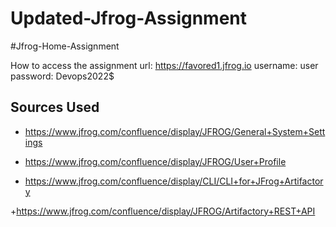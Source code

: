 # Updated-Jfrog-Assignment
#Jfrog-Home-Assignment

How to access the assignment
url: https://favored1.jfrog.io
username: user
password: Devops2022$

## Sources Used
+ https://www.jfrog.com/confluence/display/JFROG/General+System+Settings

+ https://www.jfrog.com/confluence/display/JFROG/User+Profile

+ https://www.jfrog.com/confluence/display/CLI/CLI+for+JFrog+Artifactory

+https://www.jfrog.com/confluence/display/JFROG/Artifactory+REST+API
